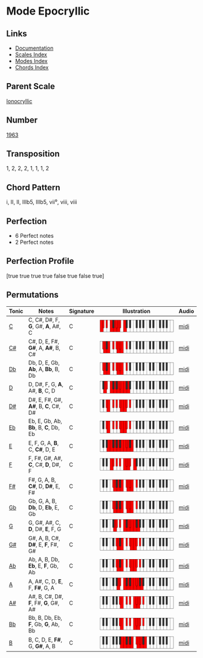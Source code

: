 # Mode Epocryllic

## Links

- [Documentation](README.md)
- [Scales Index](Scales.md)
- [Modes Index](Modes.md)
- [Chords Index](Chords.md)

## Parent Scale

[Ionocryllic](ScaleIonocryllic.md)

## Number

[1963](https://ianring.com/musictheory/scales/1963)

## Transposition

1, 2, 2, 2, 1, 1, 1, 2

## Chord Pattern

i, II, II, IIIb5, IIIb5, vii⁰, viii, viii

## Perfection

- 6 Perfect notes
- 2 Perfect notes

## Perfection Profile

[true true true true false true false true]

## Permutations

| Tonic | Notes | Signature | Illustration | Audio |
|-------|-------|-----------|--------------|-------|
| [C](ModeCNaturalEpocryllic.md) | C, C#, D#, F, **G**, G#, **A**, A#, C | C | ![CNaturalEpocryllic](ModeCNaturalEpocryllic.png) | [midi](https://github.com/edipermadi/music/blob/main/docs/ModeCNaturalEpocryllic.mid?raw=true) |
| [C#](ModeCSharpEpocryllic.md) | C#, D, E, F#, **G#**, A, **A#**, B, C# | C | ![CSharpEpocryllic](ModeCSharpEpocryllic.png) | [midi](https://github.com/edipermadi/music/blob/main/docs/ModeCSharpEpocryllic.mid?raw=true) |
| [Db](ModeDFlatEpocryllic.md) | Db, D, E, Gb, **Ab**, A, **Bb**, B, Db | C | ![DFlatEpocryllic](ModeDFlatEpocryllic.png) | [midi](https://github.com/edipermadi/music/blob/main/docs/ModeDFlatEpocryllic.mid?raw=true) |
| [D](ModeDNaturalEpocryllic.md) | D, D#, F, G, **A**, A#, **B**, C, D | C | ![DNaturalEpocryllic](ModeDNaturalEpocryllic.png) | [midi](https://github.com/edipermadi/music/blob/main/docs/ModeDNaturalEpocryllic.mid?raw=true) |
| [D#](ModeDSharpEpocryllic.md) | D#, E, F#, G#, **A#**, B, **C**, C#, D# | C | ![DSharpEpocryllic](ModeDSharpEpocryllic.png) | [midi](https://github.com/edipermadi/music/blob/main/docs/ModeDSharpEpocryllic.mid?raw=true) |
| [Eb](ModeEFlatEpocryllic.md) | Eb, E, Gb, Ab, **Bb**, B, **C**, Db, Eb | C | ![EFlatEpocryllic](ModeEFlatEpocryllic.png) | [midi](https://github.com/edipermadi/music/blob/main/docs/ModeEFlatEpocryllic.mid?raw=true) |
| [E](ModeENaturalEpocryllic.md) | E, F, G, A, **B**, C, **C#**, D, E | C | ![ENaturalEpocryllic](ModeENaturalEpocryllic.png) | [midi](https://github.com/edipermadi/music/blob/main/docs/ModeENaturalEpocryllic.mid?raw=true) |
| [F](ModeFNaturalEpocryllic.md) | F, F#, G#, A#, **C**, C#, **D**, D#, F | C | ![FNaturalEpocryllic](ModeFNaturalEpocryllic.png) | [midi](https://github.com/edipermadi/music/blob/main/docs/ModeFNaturalEpocryllic.mid?raw=true) |
| [F#](ModeFSharpEpocryllic.md) | F#, G, A, B, **C#**, D, **D#**, E, F# | C | ![FSharpEpocryllic](ModeFSharpEpocryllic.png) | [midi](https://github.com/edipermadi/music/blob/main/docs/ModeFSharpEpocryllic.mid?raw=true) |
| [Gb](ModeGFlatEpocryllic.md) | Gb, G, A, B, **Db**, D, **Eb**, E, Gb | C | ![GFlatEpocryllic](ModeGFlatEpocryllic.png) | [midi](https://github.com/edipermadi/music/blob/main/docs/ModeGFlatEpocryllic.mid?raw=true) |
| [G](ModeGNaturalEpocryllic.md) | G, G#, A#, C, **D**, D#, **E**, F, G | C | ![GNaturalEpocryllic](ModeGNaturalEpocryllic.png) | [midi](https://github.com/edipermadi/music/blob/main/docs/ModeGNaturalEpocryllic.mid?raw=true) |
| [G#](ModeGSharpEpocryllic.md) | G#, A, B, C#, **D#**, E, **F**, F#, G# | C | ![GSharpEpocryllic](ModeGSharpEpocryllic.png) | [midi](https://github.com/edipermadi/music/blob/main/docs/ModeGSharpEpocryllic.mid?raw=true) |
| [Ab](ModeAFlatEpocryllic.md) | Ab, A, B, Db, **Eb**, E, **F**, Gb, Ab | C | ![AFlatEpocryllic](ModeAFlatEpocryllic.png) | [midi](https://github.com/edipermadi/music/blob/main/docs/ModeAFlatEpocryllic.mid?raw=true) |
| [A](ModeANaturalEpocryllic.md) | A, A#, C, D, **E**, F, **F#**, G, A | C | ![ANaturalEpocryllic](ModeANaturalEpocryllic.png) | [midi](https://github.com/edipermadi/music/blob/main/docs/ModeANaturalEpocryllic.mid?raw=true) |
| [A#](ModeASharpEpocryllic.md) | A#, B, C#, D#, **F**, F#, **G**, G#, A# | C | ![ASharpEpocryllic](ModeASharpEpocryllic.png) | [midi](https://github.com/edipermadi/music/blob/main/docs/ModeASharpEpocryllic.mid?raw=true) |
| [Bb](ModeBFlatEpocryllic.md) | Bb, B, Db, Eb, **F**, Gb, **G**, Ab, Bb | C | ![BFlatEpocryllic](ModeBFlatEpocryllic.png) | [midi](https://github.com/edipermadi/music/blob/main/docs/ModeBFlatEpocryllic.mid?raw=true) |
| [B](ModeBNaturalEpocryllic.md) | B, C, D, E, **F#**, G, **G#**, A, B | C | ![BNaturalEpocryllic](ModeBNaturalEpocryllic.png) | [midi](https://github.com/edipermadi/music/blob/main/docs/ModeBNaturalEpocryllic.mid?raw=true) |
